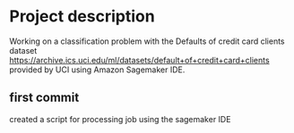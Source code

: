 # Project description
Working on a classification problem with the Defaults of credit card clients dataset https://archive.ics.uci.edu/ml/datasets/default+of+credit+card+clients
provided by UCI using Amazon Sagemaker IDE.

## first commit 
created a script for processing job using the sagemaker IDE
